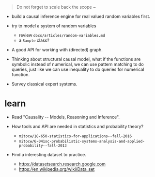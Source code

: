 > Do not forget to scale back the scope ~

- build a causal inference engine for real valued random variables first.

- try to model a system of random variables
  - review `docs/articles/random-variables.md`
  - a `Sample` class?

- A good API for working with (directed) graph.

- Thinking about structural causal model,
  what if the functions are symbolic instead of numerical,
  we can use pattern matching to do queries,
  just like we can use inequality to do queries for numerical function.

- Survey classical expert systems.

# learn

- Read "Causality -- Models, Reasoning and Inference".

- How tools and API are needed in statistics and probability theory?

  - `mitocw/18-650-statistics-for-applications--fall-2016`
  - `mitocw/6-041sc-probabilistic-systems-analysis-and-applied-probability--fall-2013`

- Find a interesting dataset to practice.

  - https://datasetsearch.research.google.com
  - https://en.wikipedia.org/wiki/Data_set
